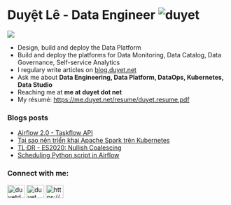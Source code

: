 <h1>Duyệt Lê - Data Engineer <img src="https://komarev.com/ghpvc/?username=duyet" alt="duyet" /></h1>

<p align="left"> <img src="https://i.imgur.com/xwjP2uD.jpg" /> </p>

- Design, build and deploy the Data Platform
- Build and deploy the platforms for Data Monitoring, Data Catalog, Data Governance, Self-service Analytics
- I regulary write articles on [blog.duyet.net](blog.duyet.net)
- Ask me about **Data Engineering, Data Platform, DataOps, Kubernetes, Data Studio**
- Reaching me at **me at duyet dot net**
- My résumé: https://me.duyet.net/resume/duyet.resume.pdf

### Blogs posts
<!-- BLOG-POST-LIST:START -->
- [Airflow 2.0 - Taskflow API](https://blog.duyet.net/2020/12/airflow-taskflow-api.html)
- [Tại sao nên triển khai Apache Spark trên Kubernetes](https://blog.duyet.net/2020/10/why-spark-on-kubernetes.html)
- [TL;DR - ES2020: Nullish Coalescing](https://blog.duyet.net/2020/06/tldr-es2020-nullish-coalescing.html)
- [Scheduling Python script in Airflow](https://blog.duyet.net/2020/06/scheduling-python-script-in-airflow.html)
<!-- BLOG-POST-LIST:END -->

<p align="left">
<h3 align="left">Connect with me:</h3>
<a href="https://twitter.com/duyetdev" target="blank"><img align="center" src="https://cdn.jsdelivr.net/npm/simple-icons@3.0.1/icons/twitter.svg" alt="duyetdev" height="30" width="40" /></a>
<a href="https://linkedin.com/in/duyet" target="blank"><img align="center" src="https://cdn.jsdelivr.net/npm/simple-icons@3.0.1/icons/linkedin.svg" alt="duyet" height="30" width="40" /></a>
<a href="/https://blog.duyet.net/rss.xml" target="blank"><img align="center" src="https://cdn.jsdelivr.net/npm/simple-icons@3.0.1/icons/rss.svg" alt="https://blog.duyet.net/rss.xml" height="30" width="40" /></a>
</p>


